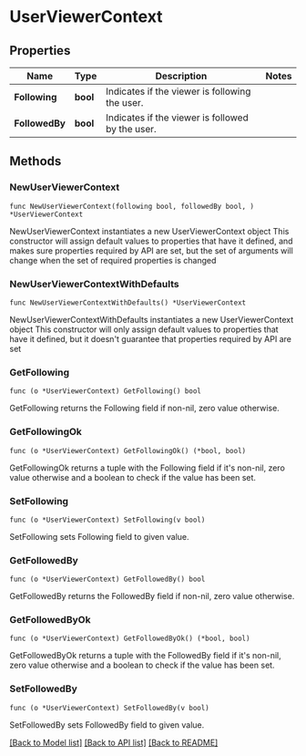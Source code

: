 # UserViewerContext

## Properties

Name | Type | Description | Notes
------------ | ------------- | ------------- | -------------
**Following** | **bool** | Indicates if the viewer is following the user. | 
**FollowedBy** | **bool** | Indicates if the viewer is followed by the user. | 

## Methods

### NewUserViewerContext

`func NewUserViewerContext(following bool, followedBy bool, ) *UserViewerContext`

NewUserViewerContext instantiates a new UserViewerContext object
This constructor will assign default values to properties that have it defined,
and makes sure properties required by API are set, but the set of arguments
will change when the set of required properties is changed

### NewUserViewerContextWithDefaults

`func NewUserViewerContextWithDefaults() *UserViewerContext`

NewUserViewerContextWithDefaults instantiates a new UserViewerContext object
This constructor will only assign default values to properties that have it defined,
but it doesn't guarantee that properties required by API are set

### GetFollowing

`func (o *UserViewerContext) GetFollowing() bool`

GetFollowing returns the Following field if non-nil, zero value otherwise.

### GetFollowingOk

`func (o *UserViewerContext) GetFollowingOk() (*bool, bool)`

GetFollowingOk returns a tuple with the Following field if it's non-nil, zero value otherwise
and a boolean to check if the value has been set.

### SetFollowing

`func (o *UserViewerContext) SetFollowing(v bool)`

SetFollowing sets Following field to given value.


### GetFollowedBy

`func (o *UserViewerContext) GetFollowedBy() bool`

GetFollowedBy returns the FollowedBy field if non-nil, zero value otherwise.

### GetFollowedByOk

`func (o *UserViewerContext) GetFollowedByOk() (*bool, bool)`

GetFollowedByOk returns a tuple with the FollowedBy field if it's non-nil, zero value otherwise
and a boolean to check if the value has been set.

### SetFollowedBy

`func (o *UserViewerContext) SetFollowedBy(v bool)`

SetFollowedBy sets FollowedBy field to given value.



[[Back to Model list]](../README.md#documentation-for-models) [[Back to API list]](../README.md#documentation-for-api-endpoints) [[Back to README]](../README.md)


